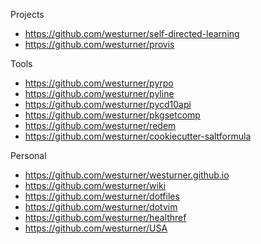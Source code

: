 Projects

* https://github.com/westurner/self-directed-learning
* https://github.com/westurner/provis

Tools

* https://github.com/westurner/pyrpo
* https://github.com/westurner/pyline
* https://github.com/westurner/pycd10api
* https://github.com/westurner/pkgsetcomp
* https://github.com/westurner/redem
* https://github.com/westurner/cookiecutter-saltformula

Personal

* https://github.com/westurner/westurner.github.io
* https://github.com/westurner/wiki
* https://github.com/westurner/dotfiles
* https://github.com/westurner/dotvim
* https://github.com/westurner/healthref
* https://github.com/westurner/USA

